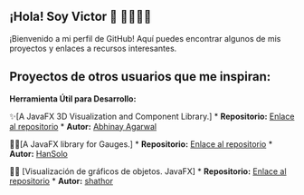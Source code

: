 ## ¡Hola! Soy Victor 👋 👨‍💻👩‍🎓
¡Bienvenido a mi perfil de GitHub! Aquí puedes encontrar algunos de mis proyectos y enlaces a recursos interesantes.

## Proyectos de otros usuarios que me inspiran:

**Herramienta Útil para Desarrollo:**

✨[A JavaFX 3D Visualization and Component Library.]
    * **Repositorio:** [Enlace al repositorio](https://github.com/FXyz/FXyz)
    * **Autor:** [Abhinay Agarwal](https://github.com/abhinayagarwal)

🤠🔫[A JavaFX library for Gauges.]
    * **Repositorio:** [Enlace al repositorio](https://github.com/HanSolo/Medusa)
    * **Autor:** [HanSolo](https://github.com/HanSolo)

👨‍💻 [Visualización de gráficos de objetos. JavaFX]
    * **Repositorio:** [Enlace al repositorio](https://github.com/Nurtak/ObjectGraphVisualization)
    * **Autor:** [shathor](https://github.com/shathor)


    
<!--
**Vichugo02-ai/Vichugo02-ai** is a ✨ _special_ ✨ repository because its `README.md` (this file) appears on your GitHub profile.

Here are some ideas to get you started:

- 🔭 I’m currently working on ...
- 🌱 I’m currently learning ...
- 👯 I’m looking to collaborate on ...
- 🤔 I’m looking for help with ...
- 💬 Ask me about ...
- 📫 How to reach me: ...
- 😄 Pronouns: ...
- ⚡ Fun fact: ...
-->
